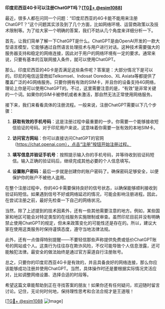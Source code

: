 **印度尼西亚4G卡可以注册ChatGPT吗？[[TG💪+ @esim1088](https://t.me/s/esim1088)]**

最近，很多人都在问同一个问题：“印度尼西亚的4G卡能不能用来注册ChatGPT？”这个问题其实涉及到了几个方面，比如网络环境、运营商政策以及技术限制等。为了给大家一个明确的答案，我们不妨从几个角度来详细分析一下。

首先，让我们简单了解一下ChatGPT是什么。ChatGPT是由OpenAI开发的一款大型语言模型，它能够通过自然语言处理技术与用户进行对话。这种技术需要强大的服务器支持和稳定的网络连接，因此对于用户的网络环境有一定的要求。通常来说，只要有基本的互联网接入条件，就可以使用ChatGPT。

那么，印度尼西亚的4G卡是否满足这些条件呢？答案是：大部分情况下是可以的。印尼的电信运营商如Telkomsel、Indosat Ooredoo、XL Axiata等都提供了覆盖广泛的4G网络服务。只要你拥有有效的SIM卡，并且你的设备支持4G网络，理论上你是可以使用ChatGPT的。不过，这里需要注意的是，“有效”是非常关键的一个词。如果你的SIM卡被停机或者未激活，那自然无法正常使用网络服务。

接下来，我们来看看具体的注册流程。一般来说，注册ChatGPT需要以下几个步骤：

1. **获取有效的手机号码**：这是注册过程中最重要的一步。你需要一个能够接收短信验证的号码。对于印尼用户来说，这意味着你需要一张有效的本地SIM卡。
   
2. **访问官方网站**：你可以直接访问ChatGPT的官网（https://chat.openai.com），点击“注册”按钮开始注册过程。

3. **填写信息并验证手机号**：按照提示输入你的手机号码，并等待收到验证码短信。输入正确的验证码后，继续完成其他必要的个人信息填写。

4. **设置账户密码**：最后一步就是创建你的账户密码了。确保密码足够安全，以便保护你的账户不被他人盗用。

在整个注册过程中，你的4G卡需要保持良好的信号状态，以确保能够顺利接收到验证码短信。如果遇到信号不好或网络延迟的情况，可能会影响注册进程。因此，在尝试注册之前，最好先检查一下自己的网络状况。

当然，除了上述提到的技术因素外，还有一些其他需要注意的地方。例如，某些国家和地区可能会对特定类型的在线服务实施限制或审查。虽然印尼目前并没有明确禁止使用ChatGPT的规定，但未来政策变化的可能性还是存在的。所以，建议大家在使用这类服务时保持谨慎态度，遵守当地法律法规。

此外，还有一点值得特别提醒——不要轻信那些声称提供免费或低价ChatGPT账号的网站或个人。这类行为往往存在欺诈风险，不仅可能导致个人信息泄露，还可能触犯法律。最安全的做法始终是通过官方渠道自行注册账号。

总之，只要你的印度尼西亚4G卡是有效的，并且具备良好的网络连接，那么你应该能够成功注册并使用ChatGPT。当然，具体操作时还是要根据实际情况灵活应对，比如调整网络设置、选择合适的时段等。

希望这篇文章能帮助到正在寻找答案的朋友！如果你还有任何疑问，欢迎随时留言讨论。记住，无论何时何地，保持理性思考和合法合规才是王道哦！

[[TG💪+ @esim1088](https://t.me/s/esim1088) ![Image](https://i.postimg.cc/4NQfJmqS/Snipaste-2025-05-13-00-14-12.png)]